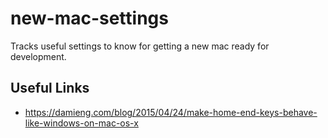 # new-mac-settings

Tracks useful settings to know for getting a new mac ready for development.

## Useful Links
- https://damieng.com/blog/2015/04/24/make-home-end-keys-behave-like-windows-on-mac-os-x

